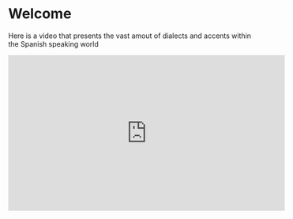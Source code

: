 <h1>Welcome</h1>
<p>Here is a video that presents the vast amout of dialects and accents within the Spanish speaking world</p>
<iframe width="560" height="315" src="https://www.youtube.com/embed/8DDrRjBqt-U" frameborder="0" allow="accelerometer; autoplay; clipboard-write; encrypted-media; gyroscope; picture-in-picture" allowfullscreen></iframe>
